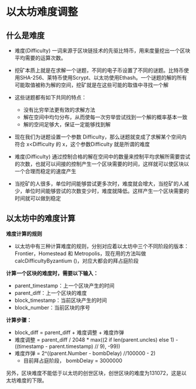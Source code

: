 # 以太坊难度调整

##   什么是难度

- 难度(Difficulty) 一词来源于区块链技术的先驱比特币，用来度量挖出一个区块平均需要的运算次数。
- 挖矿本质上就是在求解一个谜题，不同的电子币设置了不同的谜题。比特币使用SHA-256、莱特币使用Scrypt、以太坊使用Ethash。一个谜题的解的所有可能取值被称为解的空间，挖矿就是在这些可能的取值中寻找一个解
- 这些谜题都有如下共同的特点：
    - 没有比穷举法更有效的求解方法
    - 解在空间中均匀分布，从而使每一次穷举尝试找到一个解的概率基本一致
    - 解的空间足够大，保证一定能够找到解

- 现在我们为谜题设置一个参数 Difficulty，那么谜题就变成了求解某个空间内符合 x<Difficulty 的 x，这个参数Difficulty 就是所谓的难度
- 难度(Difficulty) 通过控制合格的解在空间中的数量来控制平均求解所需要尝试的次数，也就可以间接的控制产生一个区块需要的时间，这样就可以使区块以一个合理而稳定的速度产生
- 当挖矿的人很多，单位时间能够尝试更多次时，难度就会增大，当挖矿的人减少，单位时间能够尝试的次数变少时，难度就降低。这样产生一个区块需要的时间就可以做到稳定

##   以太坊中的难度计算

**难度计算的规则**

- 以太坊中有三种计算难度的规则，分别对应着以太坊中三个不同阶段的版本：Frontier，Homestead 和 Metropolis，现在用的方法叫做 calcDifficultyByzantium ()，对应大都会的拜占庭阶段

**计算一个区块的难度时，需要以下输入：**

- parent_timestamp：上一个区块产生的时间
- parent_diff：上一个区块的难度
- block_timestamp：当前区块产生的时间
- block_number：当前区块的序号



**计算步骤：**
- block_diff = parent_diff + 难度调整 + 难度炸弹
- 难度调整 = parent_diff / 2048 * max((2 if len(parent.uncles) else 1) - ((timestamp - parent.timestamp) // 9), -99))
- 难度炸弹 = 2^((parent.Number - bombDelay) //100000 - 2)
    - 目前拜占庭阶段， bombDelay = 3000000

另外，区块难度不能低于以太坊的创世区块，创世区块的难度为131072，这是以太坊难度的下限。
